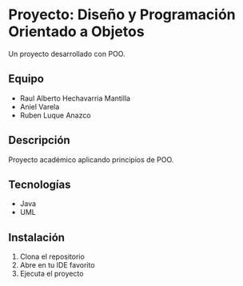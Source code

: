 # Proyecto: Diseño y Programación Orientado a Objetos

Un proyecto desarrollado con POO.

## Equipo

- Raul Alberto Hechavarria Mantilla
- Aniel Varela
- Ruben Luque Anazco

## Descripción

Proyecto académico aplicando principios de POO.

## Tecnologías

- Java
- UML

## Instalación

1. Clona el repositorio
2. Abre en tu IDE favorito
3. Ejecuta el proyecto